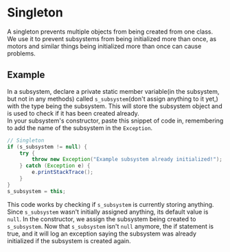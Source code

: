 # Singleton

A singleton prevents multiple objects from being created from one class. We use it to prevent subsystems from being initialized more than once, as motors and similar things being initialized more than once can cause problems.

## Example

In a subsystem, declare a private static member variable(in the subsystem, but not in any methods) called `s_subsystem`(don't assign anything to it yet,) with the type being the subsystem. This will store the subsystem object and is used to check if it has been created already.  
In your subsystem's constructor, paste this snippet of code in, remembering to add the name of the subsystem in the `Exception`.

```java
// Singleton
if (s_subsystem != null) {
	try {
		throw new Exception("Example subsystem already initialized!");
	} catch (Exception e) {
		e.printStackTrace();
	}
}
s_subsystem = this;
```

This code works by checking if `s_subsystem` is currently storing anything. Since `s_subsystem` wasn't initially assigned anything, its default value is `null`. In the constructor, we assign the subsystem being created to `s_subsystem`. Now that `s_subsystem` isn't `null` anymore, the if statement is true, and it will log an exception saying the subsystem was already initialized if the subsystem is created again.
